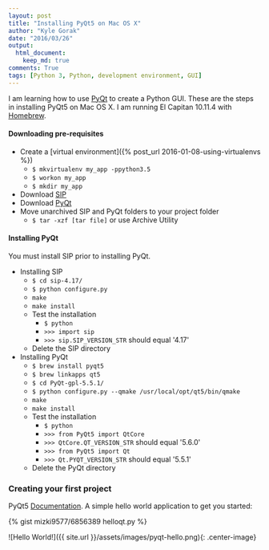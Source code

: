 ```yaml
---
layout: post
title: "Installing PyQt5 on Mac OS X"
author: "Kyle Gorak"
date: "2016/03/26"
output:
  html_document:
    keep_md: true
comments: True
tags: [Python 3, Python, development environment, GUI]
---
```


I am learning how to use [PyQt](https://riverbankcomputing.com/software/pyqt/intro) to create a Python GUI. These are the steps in installing PyQt5 on Mac OS X. I am running El Capitan 10.11.4 with [Homebrew](http://brew.sh).

#### Downloading pre-requisites

- Create a [virtual environment]({% post_url 2016-01-08-using-virtualenvs %})
    - `$ mkvirtualenv my_app -ppython3.5`
    - `$ workon my_app`
    - `$ mkdir my_app`
- Download [SIP](https://www.riverbankcomputing.com/software/sip/download)
- Download [PyQt](https://www.riverbankcomputing.com/software/pyqt/download5)
- Move unarchived SIP and PyQt folders to your project folder
    - `$ tar -xzf [tar file]` or use Archive Utility

#### Installing PyQt

You must install SIP prior to installing PyQt.

- Installing SIP
    - `$ cd sip-4.17/`
    - `$ python configure.py`
    - `make`
    - `make install`
    - Test the installation
        - `$ python`
        - `>>> import sip`
        - `>>> sip.SIP_VERSION_STR` should equal '4.17'
    - Delete the SIP directory
- Installing PyQt
    - `$ brew install pyqt5`
    - `$ brew linkapps qt5`
    - `$ cd PyQt-gpl-5.5.1/`
    - `$ python configure.py --qmake /usr/local/opt/qt5/bin/qmake`
    - `make`
    - `make install`
    - Test the installation
        - `$ python`
        - `>>> from PyQt5 import QtCore`
        - `>>> QtCore.QT_VERSION_STR` should equal '5.6.0'
        - `>>> from PyQt5 import Qt`
        - `>>> Qt.PYQT_VERSION_STR` should equal '5.5.1'
    - Delete the PyQt directory

### Creating your first project

PyQt5 [Documentation](http://pyqt.sourceforge.net/Docs/PyQt5/class_reference.html).
A simple hello world application to get you started:

{% gist mizki9577/6856389 helloqt.py %}

![Hello World!]({{ site.url }}/assets/images/pyqt-hello.png){: .center-image}